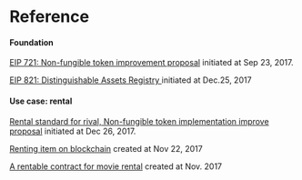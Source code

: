 # Reference

#### Foundation

[EIP 721: Non-fungible token improvement proposal](https://github.com/ethereum/eips/issues/721) initiated at Sep 23, 2017.

[EIP 821: Distinguishable Assets Registry ](https://github.com/ethereum/EIPs/issues/821)initiated at Dec.25, 2017

#### Use case: rental

[Rental standard for rival, Non-fungible token implementation improve proposal](https://github.com/ethereum/EIPs/issues/809) initiated at Dec 26, 2017.

[Renting item on blockchain](https://hackernoon.com/renting-items-on-the-blockchain-de4e2663dfc6) created at Nov 22, 2017

[A rentable contract for movie rental](https://github.com/pabloruiz55/Rentable) created at Nov. 2017

